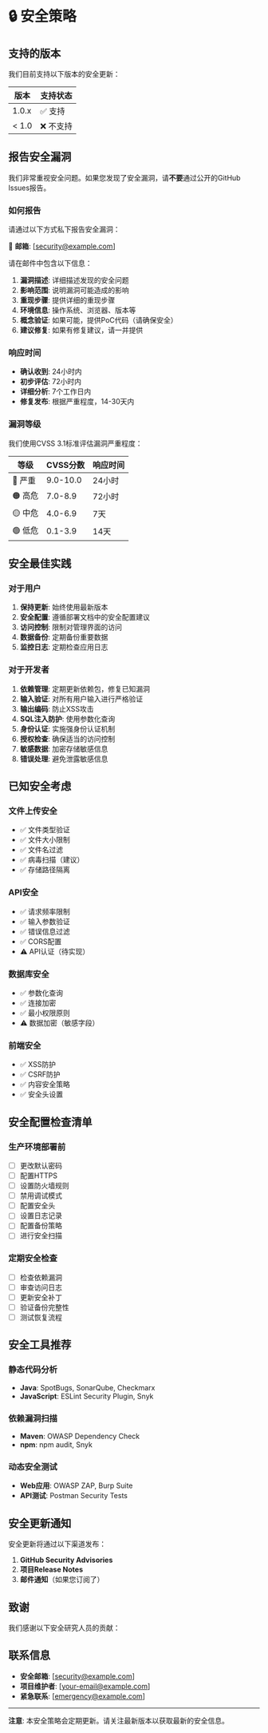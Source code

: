 # 🔒 安全策略

## 支持的版本

我们目前支持以下版本的安全更新：

| 版本 | 支持状态 |
| --- | --- |
| 1.0.x | ✅ 支持 |
| < 1.0 | ❌ 不支持 |

## 报告安全漏洞

我们非常重视安全问题。如果您发现了安全漏洞，请**不要**通过公开的GitHub Issues报告。

### 如何报告

请通过以下方式私下报告安全漏洞：

📧 **邮箱**: [security@example.com]

请在邮件中包含以下信息：

1. **漏洞描述**: 详细描述发现的安全问题
2. **影响范围**: 说明漏洞可能造成的影响
3. **重现步骤**: 提供详细的重现步骤
4. **环境信息**: 操作系统、浏览器、版本等
5. **概念验证**: 如果可能，提供PoC代码（请确保安全）
6. **建议修复**: 如果有修复建议，请一并提供

### 响应时间

- **确认收到**: 24小时内
- **初步评估**: 72小时内
- **详细分析**: 7个工作日内
- **修复发布**: 根据严重程度，14-30天内

### 漏洞等级

我们使用CVSS 3.1标准评估漏洞严重程度：

| 等级 | CVSS分数 | 响应时间 |
|------|----------|----------|
| 🔴 严重 | 9.0-10.0 | 24小时 |
| 🟠 高危 | 7.0-8.9 | 72小时 |
| 🟡 中危 | 4.0-6.9 | 7天 |
| 🟢 低危 | 0.1-3.9 | 14天 |

## 安全最佳实践

### 对于用户

1. **保持更新**: 始终使用最新版本
2. **安全配置**: 遵循部署文档中的安全配置建议
3. **访问控制**: 限制对管理界面的访问
4. **数据备份**: 定期备份重要数据
5. **监控日志**: 定期检查应用日志

### 对于开发者

1. **依赖管理**: 定期更新依赖包，修复已知漏洞
2. **输入验证**: 对所有用户输入进行严格验证
3. **输出编码**: 防止XSS攻击
4. **SQL注入防护**: 使用参数化查询
5. **身份认证**: 实施强身份认证机制
6. **授权检查**: 确保适当的访问控制
7. **敏感数据**: 加密存储敏感信息
8. **错误处理**: 避免泄露敏感信息

## 已知安全考虑

### 文件上传安全

- ✅ 文件类型验证
- ✅ 文件大小限制
- ✅ 文件名过滤
- ✅ 病毒扫描（建议）
- ✅ 存储路径隔离

### API安全

- ✅ 请求频率限制
- ✅ 输入参数验证
- ✅ 错误信息过滤
- ✅ CORS配置
- ⚠️ API认证（待实现）

### 数据库安全

- ✅ 参数化查询
- ✅ 连接加密
- ✅ 最小权限原则
- ⚠️ 数据加密（敏感字段）

### 前端安全

- ✅ XSS防护
- ✅ CSRF防护
- ✅ 内容安全策略
- ✅ 安全头设置

## 安全配置检查清单

### 生产环境部署前

- [ ] 更改默认密码
- [ ] 配置HTTPS
- [ ] 设置防火墙规则
- [ ] 禁用调试模式
- [ ] 配置安全头
- [ ] 设置日志记录
- [ ] 配置备份策略
- [ ] 进行安全扫描

### 定期安全检查

- [ ] 检查依赖漏洞
- [ ] 审查访问日志
- [ ] 更新安全补丁
- [ ] 验证备份完整性
- [ ] 测试恢复流程

## 安全工具推荐

### 静态代码分析

- **Java**: SpotBugs, SonarQube, Checkmarx
- **JavaScript**: ESLint Security Plugin, Snyk

### 依赖漏洞扫描

- **Maven**: OWASP Dependency Check
- **npm**: npm audit, Snyk

### 动态安全测试

- **Web应用**: OWASP ZAP, Burp Suite
- **API测试**: Postman Security Tests

## 安全更新通知

安全更新将通过以下渠道发布：

1. **GitHub Security Advisories**
2. **项目Release Notes**
3. **邮件通知**（如果您订阅了）

## 致谢

我们感谢以下安全研究人员的贡献：

<!-- 安全研究人员名单将在此处更新 -->

## 联系信息

- **安全邮箱**: [security@example.com]
- **项目维护者**: [your-email@example.com]
- **紧急联系**: [emergency@example.com]

---

**注意**: 本安全策略会定期更新。请关注最新版本以获取最新的安全信息。